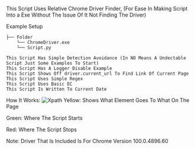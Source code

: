 This Script Uses Relative Chrome Driver Finder, (For Ease In Making Script Into a Exe Without The Issue Of It Not Finding The Driver) 

Example Setup 
```
├── Folder
    └── ChromeDriver.exe
    └── Script.py
```
```
This Script Has Simple Detection Avoidance (In NO Means A Undectable Script Just Some Examples To Start)
This Script Has A Logger Disable Example
This Script Shows Off driver.current_url To Find Link Of Current Page
This Script Uses Simple Regex
This Script Uses Basic EC
This Script Is Written To Current Date
```
How It Works: 
![Xpath](https://user-images.githubusercontent.com/88535395/169719516-19ba7689-414a-45fd-8e14-b28925021051.png)
Yellow: Shows What Element Goes To What On The Page

Green: Where The Script Starts

Red: Where The Script Stops


Note:
Driver That Is Included Is For Chrome Version 100.0.4896.60
